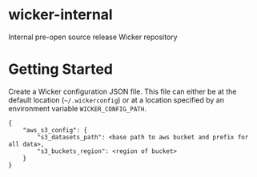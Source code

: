 # wicker-internal
Internal pre-open source release Wicker repository

# Getting Started

Create a Wicker configuration JSON file. This file can either be at the default location (`~/.wickerconfig`) or at a location specified by an environment variable `WICKER_CONFIG_PATH`.

```
{
    "aws_s3_config": {
        "s3_datasets_path": <base path to aws bucket and prefix for all data>,
        "s3_buckets_region": <region of bucket>
    }
}
```
